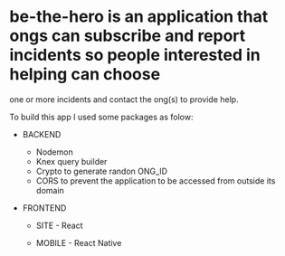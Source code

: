 # be-the-hero is an application that ongs can subscribe and report incidents so people interested in helping can choose
one or more incidents and contact the ong(s) to provide help.

To build this app I used some packages as folow:

- BACKEND
  - Nodemon
  - Knex query builder
  - Crypto to generate randon ONG_ID 
  - CORS to prevent the application to be accessed from outside its domain
 
- FRONTEND
  - SITE - React
  
  - MOBILE - React Native
